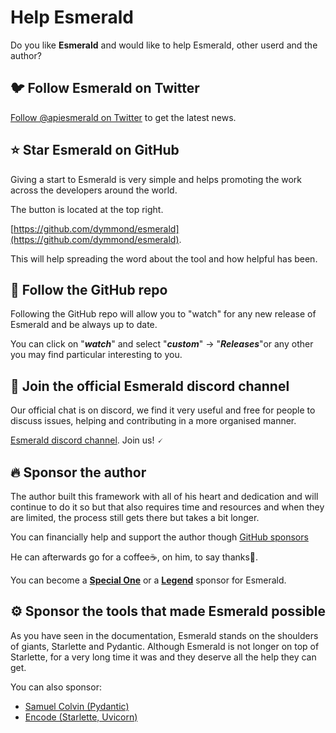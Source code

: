 # Help Esmerald

Do you like **Esmerald** and would like to help Esmerald, other userd and the author?

## 🐦 Follow Esmerald on Twitter

[Follow @apiesmerald on Twitter](https://twitter.com/apiesmerald) to get the latest news.

## ⭐ Star **Esmerald** on GitHub

Giving a start to Esmerald is very simple and helps promoting the work across the developers around the world.

The button is located at the top right.

[https://github.com/dymmond/esmerald](https://github.com/dymmond/esmerald).

This will help spreading the word about the tool and how helpful has been.

## 👀 Follow the GitHub repo

Following the GitHub repo will allow you to "watch" for any new release of Esmerald and be always up to date.

You can click on "***watch***" and select "***custom***" -> "***Releases***"or any other you may find particular
interesting to you.

## 💬 Join the official Esmerald discord channel

Our official chat is on discord, we find it very useful and free for people to discuss issues, helping and contributing
in a more organised manner.

<a href="https://discord.gg/eMrM9sWWvu" target="_blank">Esmerald discord channel</a>. Join us! 🗸

## 🔥 Sponsor the author

The author built this framework with all of his heart and dedication and will continue to do it so but that also
requires time and resources and when they are limited, the process still gets there but takes a bit longer.

You can financially help and support the author though [GitHub sponsors](https://github.com/sponsors/tarsil)

He can afterwards go for a coffee☕, on him, to say thanks🙏.

You can become a [**Special One**](https://github.com/sponsors/tarsil/sponsorships?sponsor=tarsil&tier_id=230059&preview=false)
or a [**Legend**](https://github.com/sponsors/tarsil/sponsorships?sponsor=tarsil&tier_id=230042&preview=false)
sponsor for Esmerald.

## ⚙️ Sponsor the tools that made Esmerald possible

As you have seen in the documentation, Esmerald stands on the shoulders of giants, Starlette and Pydantic.
Although Esmerald is not longer on top of Starlette, for a very long time it was and they deserve all the help
they can get.

You can also sponsor:

* <a href="https://github.com/sponsors/samuelcolvin" class="external-link" target="_blank">Samuel Colvin (Pydantic)</a>
* <a href="https://github.com/sponsors/encode" class="external-link" target="_blank">Encode (Starlette, Uvicorn)</a>
